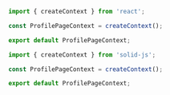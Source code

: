 ```js filename="ProfilePageContext.js|jsx" renderer="react" language="js"
import { createContext } from 'react';

const ProfilePageContext = createContext();

export default ProfilePageContext;
```

```js filename="ProfilePageContext.js|jsx" renderer="solid" language="js"
import { createContext } from 'solid-js';

const ProfilePageContext = createContext();

export default ProfilePageContext;
```

